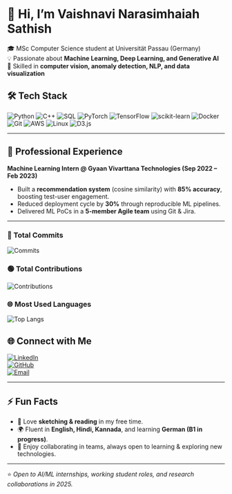 # 👋 Hi, I’m Vaishnavi Narasimhaiah Sathish  

🎓 MSc Computer Science student at Universität Passau (Germany)  
💡 Passionate about **Machine Learning, Deep Learning, and Generative AI**  
🚀 Skilled in **computer vision, anomaly detection, NLP, and data visualization**  

## 🛠 Tech Stack  

![Python](https://img.shields.io/badge/Python-3776AB?style=for-the-badge&logo=python&logoColor=white)
![C++](https://img.shields.io/badge/C++-00599C?style=for-the-badge&logo=c%2B%2B&logoColor=white)
![SQL](https://img.shields.io/badge/SQL-003B57?style=for-the-badge&logo=postgresql&logoColor=white)
![PyTorch](https://img.shields.io/badge/PyTorch-EE4C2C?style=for-the-badge&logo=pytorch&logoColor=white)
![TensorFlow](https://img.shields.io/badge/TensorFlow-FF6F00?style=for-the-badge&logo=tensorflow&logoColor=white)
![scikit-learn](https://img.shields.io/badge/scikit--learn-F7931E?style=for-the-badge&logo=scikit-learn&logoColor=white)
![Docker](https://img.shields.io/badge/Docker-2496ED?style=for-the-badge&logo=docker&logoColor=white)
![Git](https://img.shields.io/badge/Git-F05032?style=for-the-badge&logo=git&logoColor=white)
![AWS](https://img.shields.io/badge/AWS-232F3E?style=for-the-badge&logo=amazonaws&logoColor=white)
![Linux](https://img.shields.io/badge/Linux-FCC624?style=for-the-badge&logo=linux&logoColor=black)
![D3.js](https://img.shields.io/badge/D3.js-F9A03C?style=for-the-badge&logo=d3.js&logoColor=white)

---
## 🌟 Professional Experience  

**Machine Learning Intern @ Gyaan Vivarttana Technologies (Sep 2022 – Feb 2023)**  
- Built a **recommendation system** (cosine similarity) with **85% accuracy**, boosting test-user engagement.  
- Reduced deployment cycle by **30%** through reproducible ML pipelines.  
- Delivered ML PoCs in a **5-member Agile team** using Git & Jira.  

---
### 🔢 Total Commits  
![Commits](https://komarev.com/ghpvc/?username=VaishnaviNarasimhaiahSathish&label=Total%20Commits&color=blue&style=for-the-badge)

### 🟢 Total Contributions  
![Contributions](https://custom-icon-badges.demolab.com/badge/dynamic/json?url=https://github-contributions-api.jogruber.de/v4/VaishnaviNarasimhaiahSathish&query=$.totalContributions&label=Total%20Contributions&color=green&style=for-the-badge)

### 🌐 Most Used Languages  
![Top Langs](https://github-readme-stats.vercel.app/api/top-langs/?username=VaishnaviNarasimhaiahSathish&layout=compact&theme=tokyonight&hide_border=true)

## 🌐 Connect with Me  

[![LinkedIn](https://img.shields.io/badge/LinkedIn-0A66C2?style=for-the-badge&logo=linkedin&logoColor=white)](https://www.linkedin.com/in/vaishnavi-narasimhaiah-sathish)  
[![GitHub](https://img.shields.io/badge/GitHub-181717?style=for-the-badge&logo=github&logoColor=white)](https://github.com/VaishnaviNarasimhaiahSathish)  
[![Email](https://img.shields.io/badge/Email-D14836?style=for-the-badge&logo=gmail&logoColor=white)](mailto:vaishnaviherle@gmail.com)  

---

## ⚡ Fun Facts  

- 🎨 Love **sketching & reading** in my free time.  
- 🌍 Fluent in **English, Hindi, Kannada**, and learning **German (B1 in progress)**.  
- 🤝 Enjoy collaborating in teams, always open to learning & exploring new technologies.  

---

⭐️ *Open to AI/ML internships, working student roles, and research collaborations in 2025.*  
